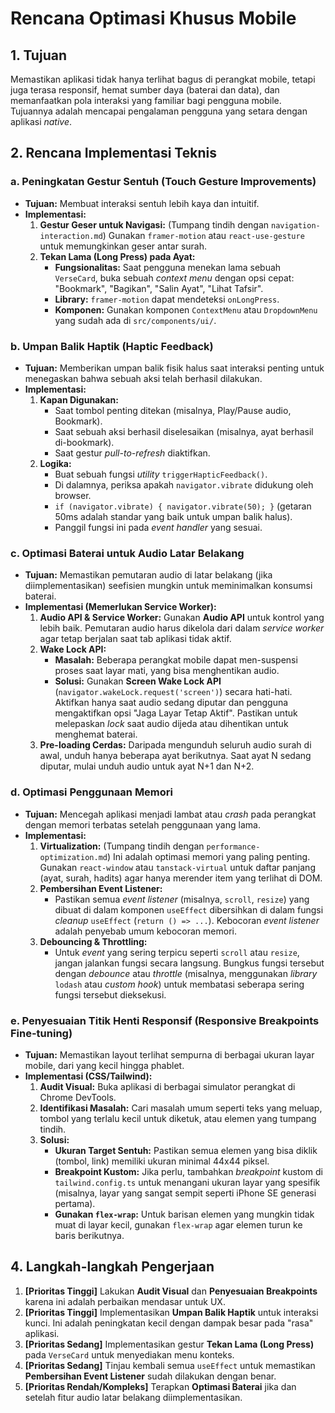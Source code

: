 # Rencana Optimasi Khusus Mobile

## 1. Tujuan

Memastikan aplikasi tidak hanya terlihat bagus di perangkat mobile, tetapi juga terasa responsif, hemat sumber daya (baterai dan data), dan memanfaatkan pola interaksi yang familiar bagi pengguna mobile. Tujuannya adalah mencapai pengalaman pengguna yang setara dengan aplikasi *native*.

## 2. Rencana Implementasi Teknis

### a. Peningkatan Gestur Sentuh (Touch Gesture Improvements)

- **Tujuan:** Membuat interaksi sentuh lebih kaya dan intuitif.
- **Implementasi:**
  1.  **Gestur Geser untuk Navigasi:** (Tumpang tindih dengan `navigation-interaction.md`) Gunakan `framer-motion` atau `react-use-gesture` untuk memungkinkan geser antar surah.
  2.  **Tekan Lama (Long Press) pada Ayat:**
      - **Fungsionalitas:** Saat pengguna menekan lama sebuah `VerseCard`, buka sebuah *context menu* dengan opsi cepat: "Bookmark", "Bagikan", "Salin Ayat", "Lihat Tafsir".
      - **Library:** `framer-motion` dapat mendeteksi `onLongPress`.
      - **Komponen:** Gunakan komponen `ContextMenu` atau `DropdownMenu` yang sudah ada di `src/components/ui/`.

### b. Umpan Balik Haptik (Haptic Feedback)

- **Tujuan:** Memberikan umpan balik fisik halus saat interaksi penting untuk menegaskan bahwa sebuah aksi telah berhasil dilakukan.
- **Implementasi:**
  1.  **Kapan Digunakan:**
      - Saat tombol penting ditekan (misalnya, Play/Pause audio, Bookmark).
      - Saat sebuah aksi berhasil diselesaikan (misalnya, ayat berhasil di-bookmark).
      - Saat gestur *pull-to-refresh* diaktifkan.
  2.  **Logika:**
      - Buat sebuah fungsi *utility* `triggerHapticFeedback()`.
      - Di dalamnya, periksa apakah `navigator.vibrate` didukung oleh browser.
      - `if (navigator.vibrate) { navigator.vibrate(50); }` (getaran 50ms adalah standar yang baik untuk umpan balik halus).
      - Panggil fungsi ini pada *event handler* yang sesuai.

### c. Optimasi Baterai untuk Audio Latar Belakang

- **Tujuan:** Memastikan pemutaran audio di latar belakang (jika diimplementasikan) seefisien mungkin untuk meminimalkan konsumsi baterai.
- **Implementasi (Memerlukan Service Worker):**
  1.  **Audio API & Service Worker:** Gunakan **Audio API** untuk kontrol yang lebih baik. Pemutaran audio harus dikelola dari dalam *service worker* agar tetap berjalan saat tab aplikasi tidak aktif.
  2.  **Wake Lock API:**
      - **Masalah:** Beberapa perangkat mobile dapat men-suspensi proses saat layar mati, yang bisa menghentikan audio.
      - **Solusi:** Gunakan **Screen Wake Lock API** (`navigator.wakeLock.request('screen')`) secara hati-hati. Aktifkan hanya saat audio sedang diputar dan pengguna mengaktifkan opsi "Jaga Layar Tetap Aktif". Pastikan untuk melepaskan *lock* saat audio dijeda atau dihentikan untuk menghemat baterai.
  3.  **Pre-loading Cerdas:** Daripada mengunduh seluruh audio surah di awal, unduh hanya beberapa ayat berikutnya. Saat ayat N sedang diputar, mulai unduh audio untuk ayat N+1 dan N+2.

### d. Optimasi Penggunaan Memori

- **Tujuan:** Mencegah aplikasi menjadi lambat atau *crash* pada perangkat dengan memori terbatas setelah penggunaan yang lama.
- **Implementasi:**
  1.  **Virtualization:** (Tumpang tindih dengan `performance-optimization.md`) Ini adalah optimasi memori yang paling penting. Gunakan `react-window` atau `tanstack-virtual` untuk daftar panjang (ayat, surah, hadits) agar hanya merender item yang terlihat di DOM.
  2.  **Pembersihan Event Listener:**
      - Pastikan semua *event listener* (misalnya, `scroll`, `resize`) yang dibuat di dalam komponen `useEffect` dibersihkan di dalam fungsi *cleanup* `useEffect` (`return () => ...`). Kebocoran *event listener* adalah penyebab umum kebocoran memori.
  3.  **Debouncing & Throttling:**
      - Untuk *event* yang sering terpicu seperti `scroll` atau `resize`, jangan jalankan fungsi secara langsung. Bungkus fungsi tersebut dengan *debounce* atau *throttle* (misalnya, menggunakan *library* `lodash` atau *custom hook*) untuk membatasi seberapa sering fungsi tersebut dieksekusi.

### e. Penyesuaian Titik Henti Responsif (Responsive Breakpoints Fine-tuning)

- **Tujuan:** Memastikan layout terlihat sempurna di berbagai ukuran layar mobile, dari yang kecil hingga phablet.
- **Implementasi (CSS/Tailwind):**
  1.  **Audit Visual:** Buka aplikasi di berbagai simulator perangkat di Chrome DevTools.
  2.  **Identifikasi Masalah:** Cari masalah umum seperti teks yang meluap, tombol yang terlalu kecil untuk diketuk, atau elemen yang tumpang tindih.
  3.  **Solusi:**
      - **Ukuran Target Sentuh:** Pastikan semua elemen yang bisa diklik (tombol, link) memiliki ukuran minimal 44x44 piksel.
      - **Breakpoint Kustom:** Jika perlu, tambahkan *breakpoint* kustom di `tailwind.config.ts` untuk menangani ukuran layar yang spesifik (misalnya, layar yang sangat sempit seperti iPhone SE generasi pertama).
      - **Gunakan `flex-wrap`:** Untuk barisan elemen yang mungkin tidak muat di layar kecil, gunakan `flex-wrap` agar elemen turun ke baris berikutnya.

## 4. Langkah-langkah Pengerjaan

1.  **[Prioritas Tinggi]** Lakukan **Audit Visual** dan **Penyesuaian Breakpoints** karena ini adalah perbaikan mendasar untuk UX.
2.  **[Prioritas Tinggi]** Implementasikan **Umpan Balik Haptik** untuk interaksi kunci. Ini adalah peningkatan kecil dengan dampak besar pada "rasa" aplikasi.
3.  **[Prioritas Sedang]** Implementasikan gestur **Tekan Lama (Long Press)** pada `VerseCard` untuk menyediakan menu konteks.
4.  **[Prioritas Sedang]** Tinjau kembali semua `useEffect` untuk memastikan **Pembersihan Event Listener** sudah dilakukan dengan benar.
5.  **[Prioritas Rendah/Kompleks]** Terapkan **Optimasi Baterai** jika dan setelah fitur audio latar belakang diimplementasikan.
